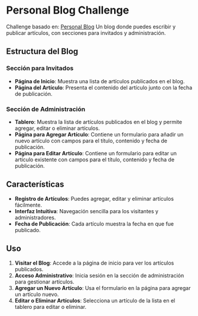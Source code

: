 # Personal Blog Challenge

Challenge basado en: [Personal Blog](https://roadmap.sh/projects/personal-blog)
Un blog donde puedes escribir y publicar artículos, con secciones para invitados y administración.

## Estructura del Blog

### Sección para Invitados

* **Página de Inicio**: Muestra una lista de artículos publicados en el blog.
* **Página del Artículo**: Presenta el contenido del artículo junto con la fecha de publicación.

### Sección de Administración

* **Tablero**: Muestra la lista de artículos publicados en el blog y permite agregar, editar o
  eliminar artículos.
* **Página para Agregar Artículo**: Contiene un formulario para añadir un nuevo artículo con campos
  para el título, contenido y fecha de publicación.
* **Página para Editar Artículo**: Contiene un formulario para editar un artículo existente con
  campos para el título, contenido y fecha de publicación.

## Características

* **Registro de Artículos**: Puedes agregar, editar y eliminar artículos fácilmente.
* **Interfaz Intuitiva**: Navegación sencilla para los visitantes y administradores.
* **Fecha de Publicación**: Cada artículo muestra la fecha en que fue publicado.

## Uso

1. **Visitar el Blog**: Accede a la página de inicio para ver los artículos publicados.
2. **Acceso Administrativo**: Inicia sesión en la sección de administración para gestionar
   artículos.
3. **Agregar un Nuevo Artículo**: Usa el formulario en la página para agregar un artículo nuevo.
4. **Editar o Eliminar Artículos**: Selecciona un artículo de la lista en el tablero para editar o
   eliminar.